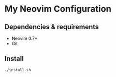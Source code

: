 # My Neovim Configuration

## Dependencies & requirements 

- Neovim 0.7+
- Git

## Install

```shell
./install.sh
```

